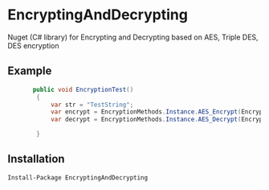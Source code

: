 # EncryptingAndDecrypting
Nuget (C# library) for Encrypting and Decrypting based on AES, Triple DES, DES encryption

## Example

```csharp
       public void EncryptionTest()
        {
            var str = "TestString";
            var encrypt = EncryptionMethods.Instance.AES_Encrypt(EncryptingAndDecrypting.Enums.EncryptionType.AES, str, "123");
            var decrypt = EncryptionMethods.Instance.AES_Decrypt(EncryptingAndDecrypting.Enums.EncryptionType.AES, encrypt, "123");

        }
```

## Installation

` Install-Package EncryptingAndDecrypting `
